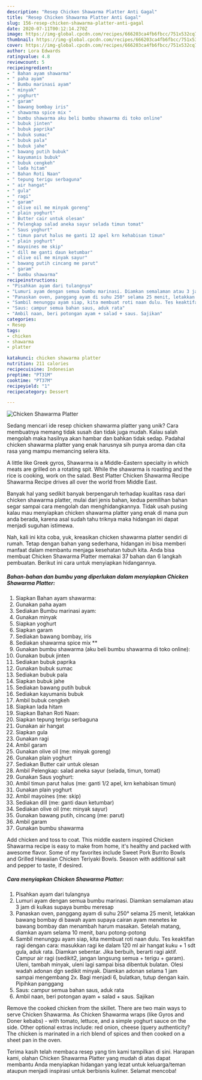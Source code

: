 ```yaml
---
description: "Resep Chicken Shawarma Platter Anti Gagal"
title: "Resep Chicken Shawarma Platter Anti Gagal"
slug: 156-resep-chicken-shawarma-platter-anti-gagal
date: 2020-07-11T00:12:14.270Z
image: https://img-global.cpcdn.com/recipes/666203ca4fb6fbcc/751x532cq70/chicken-shawarma-platter-foto-resep-utama.jpg
thumbnail: https://img-global.cpcdn.com/recipes/666203ca4fb6fbcc/751x532cq70/chicken-shawarma-platter-foto-resep-utama.jpg
cover: https://img-global.cpcdn.com/recipes/666203ca4fb6fbcc/751x532cq70/chicken-shawarma-platter-foto-resep-utama.jpg
author: Lora Edwards
ratingvalue: 4.8
reviewcount: 5
recipeingredient:
- " Bahan ayam shawarma"
- " paha ayam"
- " Bumbu marinasi ayam"
- " minyak"
- " yoghurt"
- " garam"
- " bawang bombay iris"
- " shawarma spice mix "
- " bumbu shawarma aku beli bumbu shawarma di toko online"
- " bubuk jinten"
- " bubuk paprika"
- " bubuk sumac"
- " bubuk pala"
- " bubuk jahe"
- " bawang putih bubuk"
- " kayumanis bubuk"
- " bubuk cengkeh"
- " lada hitam"
- " Bahan Roti Naan"
- " tepung terigu serbaguna"
- " air hangat"
- " gula"
- " ragi"
- " garam"
- " olive oil me minyak goreng"
- " plain yoghurt"
- " Butter cair untuk olesan"
- " Pelengkap salad aneka sayur selada timun tomat"
- " Saus yoghurt"
- " timun parut halus me ganti 12 apel krn kehabisan timun"
- " plain yoghurt"
- " mayoines me skip"
- " dill me ganti daun ketumbar"
- " olive oil me minyak sayur"
- " bawang putih cincang me parut"
- " garam"
- " bumbu shawarma"
recipeinstructions:
- "Pisahkan ayam dari tulangnya"
- "Lumuri ayam dengan semua bumbu marinasi. Diamkan semalaman atau 3 jam di kulkas supaya bumbu meresap"
- "Panaskan oven, panggang ayam di suhu 250° selama 25 menit, letakkan bawang bombay di bawah ayam supaya cairan ayam menetes ke bawang bombay dan menambah harum masakan. Setelah matang, diamkan ayam selama 10 menit, baru potong-potong"
- "Sambil menunggu ayam siap, kita membuat roti naan dulu. Tes keaktifan ragi dengan cara: masukkan ragi ke dalam 120 ml air hangat kuku + 1 sdt gula, aduk rata. Diamkan sebentar. Jika berbuih, berarti ragi aktif. Campur air ragi (sedikit2, jangan langsung semua + terigu + garam). Uleni, tambah minyak, uleni lagi sampai bisa dibentuk bulatan. Olesi wadah adonan dgn sedikit minyak. Diamkan adonan selama 1 jam sampai mengembang 2x. Bagi menjadi 6, bulatkan, tutup dengan kain. Pipihkan panggang"
- "Saus: campur semua bahan saus, aduk rata"
- "Ambil naan, beri potongan ayam + salad + saus. Sajikan"
categories:
- Resep
tags:
- chicken
- shawarma
- platter

katakunci: chicken shawarma platter 
nutrition: 211 calories
recipecuisine: Indonesian
preptime: "PT31M"
cooktime: "PT37M"
recipeyield: "1"
recipecategory: Dessert

---
```



![Chicken Shawarma Platter](https://img-global.cpcdn.com/recipes/666203ca4fb6fbcc/751x532cq70/chicken-shawarma-platter-foto-resep-utama.jpg)

Sedang mencari ide resep chicken shawarma platter yang unik? Cara membuatnya memang tidak susah dan tidak juga mudah. Kalau salah mengolah maka hasilnya akan hambar dan bahkan tidak sedap. Padahal chicken shawarma platter yang enak harusnya sih punya aroma dan cita rasa yang mampu memancing selera kita.

A little like Greek gyros, Shawarma is a Middle-Eastern specialty in which meats are grilled on a rotating spit. While the shawarma is roasting and the rice is cooking, work on the salad. Best Platter Chicken Shawarma Recipe Shawarma Recipe drives all over the world from Middle East.

Banyak hal yang sedikit banyak berpengaruh terhadap kualitas rasa dari chicken shawarma platter, mulai dari jenis bahan, kedua pemilihan bahan segar sampai cara mengolah dan menghidangkannya. Tidak usah pusing kalau mau menyiapkan chicken shawarma platter yang enak di mana pun anda berada, karena asal sudah tahu triknya maka hidangan ini dapat menjadi suguhan istimewa.


Nah, kali ini kita coba, yuk, kreasikan chicken shawarma platter sendiri di rumah. Tetap dengan bahan yang sederhana, hidangan ini bisa memberi manfaat dalam membantu menjaga kesehatan tubuh kita. Anda bisa membuat Chicken Shawarma Platter memakai 37 bahan dan 6 langkah pembuatan. Berikut ini cara untuk menyiapkan hidangannya.

<!--inarticleads1-->

##### Bahan-bahan dan bumbu yang diperlukan dalam menyiapkan Chicken Shawarma Platter:

1. Siapkan  Bahan ayam shawarma:
1. Gunakan  paha ayam
1. Sediakan  Bumbu marinasi ayam:
1. Gunakan  minyak
1. Siapkan  yoghurt
1. Siapkan  garam
1. Sediakan  bawang bombay, iris
1. Sediakan  shawarma spice mix **
1. Gunakan  bumbu shawarma (aku beli bumbu shawarma di toko online):
1. Gunakan  bubuk jinten
1. Sediakan  bubuk paprika
1. Gunakan  bubuk sumac
1. Sediakan  bubuk pala
1. Siapkan  bubuk jahe
1. Sediakan  bawang putih bubuk
1. Sediakan  kayumanis bubuk
1. Ambil  bubuk cengkeh
1. Siapkan  lada hitam
1. Siapkan  Bahan Roti Naan:
1. Siapkan  tepung terigu serbaguna
1. Gunakan  air hangat
1. Siapkan  gula
1. Gunakan  ragi
1. Ambil  garam
1. Gunakan  olive oil (me: minyak goreng)
1. Gunakan  plain yoghurt
1. Sediakan  Butter cair untuk olesan
1. Ambil  Pelengkap: salad aneka sayur (selada, timun, tomat)
1. Gunakan  Saus yoghurt:
1. Ambil  timun parut halus (me: ganti 1/2 apel, krn kehabisan timun)
1. Gunakan  plain yoghurt
1. Ambil  mayoines (me: skip)
1. Sediakan  dill (me: ganti daun ketumbar)
1. Sediakan  olive oil (me: minyak sayur)
1. Gunakan  bawang putih, cincang (me: parut)
1. Ambil  garam
1. Gunakan  bumbu shawarma


Add chicken and toss to coat. This middle eastern inspired Chicken Shawarma recipe is easy to make from home, it&#39;s healthy and packed with awesome flavor. Some of my favorites include Sweet Pork Burrito Bowls and Grilled Hawaiian Chicken Teriyaki Bowls. Season with additional salt and pepper to taste, if desired. 

<!--inarticleads2-->

##### Cara menyiapkan Chicken Shawarma Platter:

1. Pisahkan ayam dari tulangnya
1. Lumuri ayam dengan semua bumbu marinasi. Diamkan semalaman atau 3 jam di kulkas supaya bumbu meresap
1. Panaskan oven, panggang ayam di suhu 250° selama 25 menit, letakkan bawang bombay di bawah ayam supaya cairan ayam menetes ke bawang bombay dan menambah harum masakan. Setelah matang, diamkan ayam selama 10 menit, baru potong-potong
1. Sambil menunggu ayam siap, kita membuat roti naan dulu. Tes keaktifan ragi dengan cara: masukkan ragi ke dalam 120 ml air hangat kuku + 1 sdt gula, aduk rata. Diamkan sebentar. Jika berbuih, berarti ragi aktif. Campur air ragi (sedikit2, jangan langsung semua + terigu + garam). Uleni, tambah minyak, uleni lagi sampai bisa dibentuk bulatan. Olesi wadah adonan dgn sedikit minyak. Diamkan adonan selama 1 jam sampai mengembang 2x. Bagi menjadi 6, bulatkan, tutup dengan kain. Pipihkan panggang
1. Saus: campur semua bahan saus, aduk rata
1. Ambil naan, beri potongan ayam + salad + saus. Sajikan


Remove the cooked chicken from the skillet. There are two main ways to serve Chicken Shawarma. As Chicken Shawarma wraps (like Gyros and Doner kebabs) - with tomato, lettuce, and a simple yoghurt sauce on the side. Other optional extras include: red onion, cheese (query authenticity? The chicken is marinated in a rich blend of spices and then cooked on a sheet pan in the oven. 

Terima kasih telah membaca resep yang tim kami tampilkan di sini. Harapan kami, olahan Chicken Shawarma Platter yang mudah di atas dapat membantu Anda menyiapkan hidangan yang lezat untuk keluarga/teman ataupun menjadi inspirasi untuk berbisnis kuliner. Selamat mencoba!
